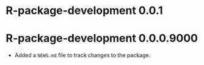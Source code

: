 # R-package-development 0.0.1

# R-package-development 0.0.0.9000

* Added a `NEWS.md` file to track changes to the package.

